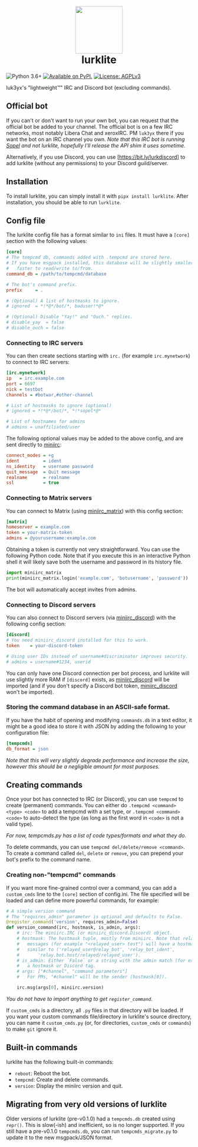 <div align="center">
    <h1>
        <img src="./lurklite.png"
            width="128" alt=" " />
        <br/>
        lurklite
    </h1>
</div>

![Python 3.6+] [![Available on PyPI.]](https://pypi.org/project/lurklite/) [![License: AGPLv3]](https://github.com/luk3yx/miniirc/blob/master/LICENSE.md)

[Python 3.6+]: https://img.shields.io/badge/python-3.6+-blue.svg
[Available on PyPI.]: https://img.shields.io/pypi/v/lurklite.svg
[License: AGPLv3]: https://img.shields.io/pypi/l/lurklite.svg

luk3yx's "lightweight™" IRC and Discord bot (excluding commands).

## Official bot

If you can't or don't want to run your own bot, you can request that the
official bot be added to your channel. The official bot is on a few IRC
networks, most notably Libera Chat and xeroxIRC. PM `luk3yx` there if you want
the bot on an IRC channel you own. *Note that this IRC bot is running
[Sopel](https://github.com/sopel-irc/sopel) and not lurklite, hopefully I'll
release the API shim it uses sometime.*

Alternatively, if you use Discord, you can use [https://bit.ly/lurkdiscord] to
add lurklite (without any permissions) to your Discord guild/server.

[https://bit.ly/lurkdiscord]: https://discordapp.com/oauth2/authorize?&client_id=525031486047387648&scope=bot&permissions=0

## Installation

To install lurklite, you can simply install it with `pipx install lurklite`.
After installation, you should be able to run `lurklite`.

## Config file

The lurklite config file has a format similar to `ini` files. It must have a
`[core]` section with the following values:

```ini
[core]
# The tempcmd db, commands added with .tempcmd are stored here.
# If you have msgpack installed, this database will be slightly smaller and
#   faster to read/write to/from.
command_db = /path/to/tempcmd/database

# The bot's command prefix.
prefix     = .

# (Optional) A list of hostmasks to ignore.
# ignored  = *!*@*/bot/*, baduser!*@*

# (Optional) Disable "Yay!" and "Ouch." replies.
# disable_yay  = false
# disable_ouch = false
```

### Connecting to IRC servers

You can then create sections starting with `irc.` (for example `irc.mynetwork`)
to connect to IRC servers:

```ini
[irc.mynetwork]
ip   = irc.example.com
port = 6697
nick = testbot
channels = #botwar,#other-channel

# List of hostmasks to ignore (optional)
# ignored = *!*@*/bot/*, *!*sopel*@*

# List of hostnames for admins
# admins = unaffiliated/user
```

The following optional values may be added to the above config, and are sent
directly to [miniirc]:

```ini
connect_modes = +g
ident         = ident
ns_identity   = username password
quit_message  = Quit message
realname      = realname
ssl           = true
```

### Connecting to Matrix servers

You can connect to Matrix (using [miniirc_matrix]) with this config section:

```ini
[matrix]
homeserver = example.com
token = your-matrix-token
admins = @yourusername:example.com
```

Obtaining a token is currently not very straightforward. You can use the
following Python code. Note that if you execute this in an interactive Python
shell it will likely save both the username and password in its history file.

```py
import miniirc_matrix
print(miniirc_matrix.login('example.com', 'botusername', 'password'))
```

The bot will automatically accept invites from admins.

### Connecting to Discord servers

You can also connect to Discord servers (via [miniirc_discord]) with the
following config section:

```ini
[discord]
# You need miniirc_discord installed for this to work.
token    = your-discord-token

# Using user IDs instead of username#discriminator improves security.
# admins = username#1234, userid
```

You can only have one Discord connection per bot process, and lurklite will use
slightly more RAM if `[discord]` exists, as [miniirc_discord] will be imported
(and if you don't specify a Discord bot token, [miniirc_discord] won't be
imported).

### Storing the command database in an ASCII-safe format.

If you have the habit of opening and modifying `commands.db` in a text editor,
it might be a good idea to store it with JSON by adding the following to your
configuration file:

```ini
[tempcmds]
db_format = json
```

*Note that this will very slightly degrade performance and increase the size,
however this should be a negligible amount for most purposes.*

## Creating commands

Once your bot has connected to IRC (or Discord), you can use `tempcmd` to
create (permanent) commands. You can either do
`.tempcmd <command> <type> <code>` to add a tempcmd with a set type, or
`.tempcmd <command> <code>` to auto-detect the type (as long as the first word
in `<code>` is not a valid type).

*For now, tempcmds.py has a list of code types/formats and what they do.*

To delete commands, you can use `tempcmd del/delete/remove <command>`. To create
a command called `del`, `delete` or `remove`, you can prepend your bot's prefix
to the command name.

### Creating non-"tempcmd" commands

If you want more fine-grained control over a command, you can add a
`custom_cmds` line to the `[core]` section of config.ini. The file specified
will be loaded and can define more powerful commands, for example:

```py
# A simple version command
# The "requires_admin" parameter is optional and defaults to False.
@register_command('version', requires_admin=False)
def version_command(irc, hostmask, is_admin, args):
    # irc: The miniirc.IRC (or miniirc_discord.Discord) object.
    # hostmask: The hostmask tuple, mostly from miniirc. Note that relayed
    #   messages (for example "<relayed_user> test") will have a hostmask
    #   similar to ('relayed_user@relay_bot', 'relay_bot_ident',
    #       'relay.bot.host/relayed/relayed_user').
    # is_admin: Either `False` or a string with the admin match (for example
    #   a hostmask or Discord tag.
    # args: ["#channel", "command parameters"]
    #   For PMs, "#channel" will be the sender (hostmask[0]).

    irc.msg(args[0], miniirc.version)
```

*You do not have to import anything to get `register_command`.*

If `custom_cmds` is a directory, all `.py` files in that directory will be
loaded. If you want your custom commands file/directory in lurklite's source
directory, you can name it `custom_cmds.py` (or, for directories, `custom_cmds`
or `commands`) to make `git` ignore it.

## Built-in commands

lurklite has the following built-in commands:

 - `reboot`: Reboot the bot.
 - `tempcmd`: Create and delete commands.
 - `version`: Display the miniirc version and quit.

## Migrating from very old versions of lurklite

Older versions of lurklite (pre-v0.1.0) had a `tempcmds.db` created using
`repr()`. This is slow(-ish) and inefficient, so is no longer supported. If you
still have a pre-v0.1.0 `tempcmds.db`, you can run
`tempcmds_migrate.py` to update it to the new msgpack/JSON format.

[miniirc]: https://github.com/luk3yx/miniirc
[miniirc_matrix]: https://github.com/luk3yx/miniirc_matrix
[miniirc_discord]: https://github.com/luk3yx/miniirc_discord
